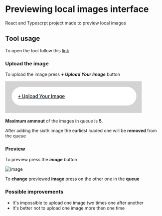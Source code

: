 # Previewing local images interface

React and Typescrpt project made to preview local images

## Tool usage

To open the tool follow this [link](https://ilka228.github.io/my-app/)

### Upload the image

To upload the image press ***+ Upload Your Image*** button

![](https://github.com/Ilka228/my-app/blob/master/src/uploadButton.png?raw=true)

**Maximum ammout** of the images in queue is **5**. 

After adding the sixth image the earliest loaded one will be **removed** from the queue 

### Preview
To preview press the ***image*** button

![image](https://user-images.githubusercontent.com/25402978/182106710-9ccd4eec-4c73-4218-a813-2711a6793984.png)

To **change** previewed **image** press on the other one in the **queue**

### Possible improvements
+ It's impossible to upload one image two times one after another
+ It's better not to upload one image more then one time 
